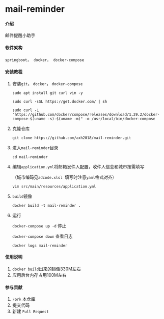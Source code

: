 # mail-reminder

#### 介绍
邮件提醒小助手

#### 软件架构
`springboot`，` docker`，` docker-compose`

#### 安装教程
1.  安装`git`， `docker`， `docker-compose`


    `sudo apt install git curl vim -y`
    
    `sudo curl -sSL https://get.docker.com/ | sh`
    
    `sudo curl -L "https://github.com/docker/compose/releases/download/1.29.2/docker-compose-$(uname -s)-$(uname -m)" -o /usr/local/bin/docker-compose`
    
2.  克隆仓库


    `git clone https://github.com/axh2018/mail-reminder.git`
    
3.  进入`mail-reminder`目录


    `cd mail-reminder `
    
4. 编辑`application.yml`将邮箱发件人配置，收件人信息和城市按需填写

   （城市编码见`adcode.xlsl`  填写时注意`yaml`格式对齐）
   
   `vim src/main/resources/application.yml`

5. `build`镜像


   `docker build -t mail-reminder .`

6. 运行


   `docker-compose up -d`
   停止
   
   `docker-compose down`
   查看日志
   
   `docker logs mail-reminder `

#### 使用说明

1.  `docker build`出来的镜像330M左右
2.  应用后台内存占用100M左右

#### 参与贡献

1.  `Fork` 本仓库
2.  提交代码
3.  新建 `Pull Request`
